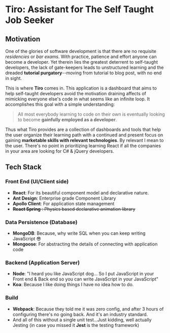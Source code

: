 # Tiro: Assistant for The Self Taught Job Seeker

## Motivation
One of the glories of software development is that there are no
requisite _residencies_ or _bar exams_. With practice, patience and
effort anyone can become a developer. Yet therein lies the greatest
deterrent to self-taught developers, the lack of gate-keepers leads to
unstructured learning and the dreaded __tutorial purgatory__--moving
from tutorial to blog post, with no end in sight.

This is where __Tiro__ comes in. This application is a dashboard that
aims to help self-taught developers avoid the motivation draining
affects of mimicking everyone else's code in what seems like an infinite
loop. It accomplishes this goal with a simple understanding:

> All most everybody learning to code on their own is eventually looking
> to become __gainfully employed as a developer__.

Thus what Tiro provides are a collection of dashboards and tools that
help the user organize their learning path with a continued and present
focus on gaining __marketable skills with relevant technologies__. By
relevant I mean to the user. There's no point in prioritizing learning
React if all the companies in your area are looking for C# & jQuery
developers.

## Tech Stack

### Front End (UI/Client side)
- __React__: For its beautiful component model and declarative nature.
- __Ant Design__: Enterprise grade Component Library
- __Apollo Client__: For application state management
- ~~__React Spring__ : Physics based declarative animation library~~

### Data Persistence (Database)
- __MongoDB__: Because, why write SQL when you can keep writing
  JavaScript :sunglasses:
- __Mongoose__: For abstracting the details of connecting with
  application code

### Backend (Application Server)
- __Node__: "I heard you like JavaScript dog... So I put JavaScript in your
  Front end & Back end so you can write JavaScript in your JavaScript"
- __Koa__: Because I like doing things I have no idea how to do.

### Build
- __Webpack__: Because they told me it was zero config, and after 3
  hours of configuring there's no going back. And it's an industry
  standard.
- And all of this without a single unit test...Just kidding, well
  actually Jesting (in case you missed it __Jest__ is the testing
  framework)